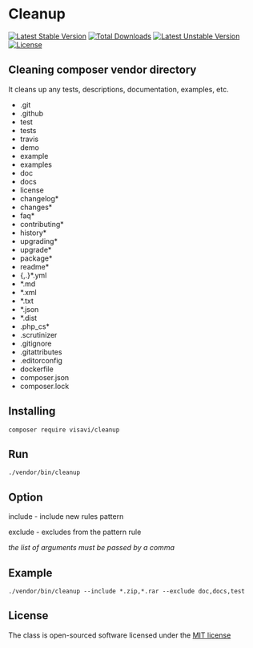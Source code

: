 Cleanup
=========

[![Latest Stable Version](https://poser.pugx.org/visavi/cleanup/v/stable)](https://packagist.org/packages/visavi/cleanup)
[![Total Downloads](https://poser.pugx.org/visavi/cleanup/downloads)](https://packagist.org/packages/visavi/cleanup)
[![Latest Unstable Version](https://poser.pugx.org/visavi/cleanup/v/unstable)](https://packagist.org/packages/visavi/cleanup)
[![License](https://poser.pugx.org/visavi/cleanup/license)](https://packagist.org/packages/visavi/cleanup)

## Cleaning composer vendor directory

It cleans up any tests, descriptions, documentation, examples, etc.

* .git
* .github
* test
* tests
* travis
* demo
* example
* examples
* doc
* docs
* license
* changelog*
* changes*
* faq*
* contributing*
* history*
* upgrading*
* upgrade*
* package*
* readme*
* {,.}*.yml
* *.md
* *.xml
* *.txt
* *.json
* *.dist
* .php_cs*
* .scrutinizer
* .gitignore
* .gitattributes
* .editorconfig
* dockerfile
* composer.json
* composer.lock
    
## Installing

```
composer require visavi/cleanup
```
   
## Run
```
./vendor/bin/cleanup
```

## Option
include - include new rules pattern

exclude - excludes from the pattern rule

*the list of arguments must be passed by a comma*

## Example
```
./vendor/bin/cleanup --include *.zip,*.rar --exclude doc,docs,test
```

## License

The class is open-sourced software licensed under the [MIT license](http://opensource.org/licenses/MIT)
